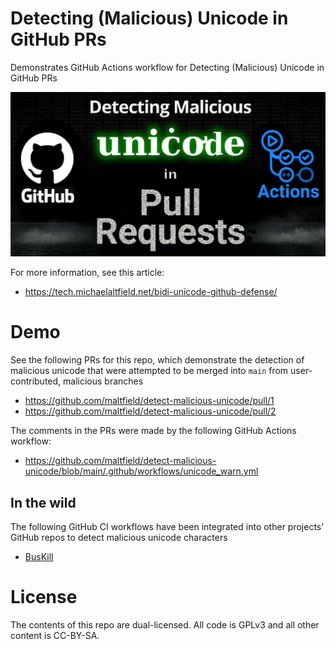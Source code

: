 # Detecting (Malicious) Unicode in GitHub PRs

Demonstrates GitHub Actions workflow for Detecting (Malicious) Unicode in GitHub PRs

<p align="center">
  <a href="https://tech.michaelaltfield.net/bidi-unicode-github-defense/"><img src="bidi-unicode-github-defense_featuredImage2.jpg?raw=true" alt="Detecting Malicious Unicode in GitHub Pull Requests"/></a>
</p>

For more information, see this article:

 *  https://tech.michaelaltfield.net/bidi-unicode-github-defense/

# Demo

See the following PRs for this repo, which demonstrate the detection of malicious unicode that were attempted to be merged into `main` from user-contributed, malicious branches

 * https://github.com/maltfield/detect-malicious-unicode/pull/1
 * https://github.com/maltfield/detect-malicious-unicode/pull/2

The comments in the PRs were made by the following GitHub Actions workflow:

 * https://github.com/maltfield/detect-malicious-unicode/blob/main/.github/workflows/unicode_warn.yml

## In the wild

The following GitHub CI workflows have been integrated into other projects' GitHub repos to detect malicious unicode characters

 * [BusKill](https://github.com/BusKill/buskill-app/blob/c764ea7fd649f0f576e68ba9272cd8b3ed36f167/.github/workflows/unicode_warn.yml)

# License

The contents of this repo are dual-licensed. All code is GPLv3 and all other content is CC-BY-SA.
